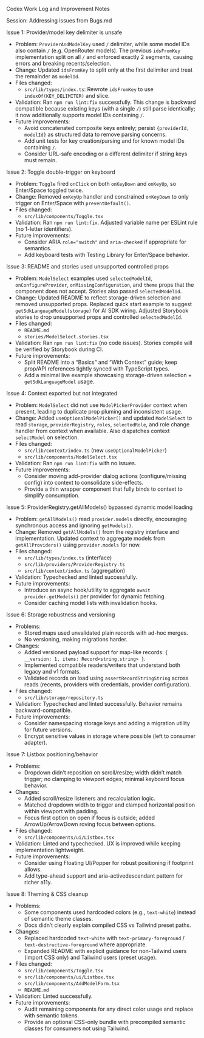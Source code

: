 Codex Work Log and Improvement Notes

Session: Addressing issues from Bugs.md

Issue 1: Provider/model key delimiter is unsafe
- Problem: `ProviderAndModelKey` used `/` delimiter, while some model IDs also contain `/` (e.g. OpenRouter models). The previous `idsFromKey` implementation split on all `/` and enforced exactly 2 segments, causing errors and breaking recents/selection.
- Change: Updated `idsFromKey` to split only at the first delimiter and treat the remainder as `modelId`.
- Files changed:
  - `src/lib/types/index.ts`: Rewrote `idsFromKey` to use `indexOf(KEY_DELIMITER)` and slice.
- Validation: Ran `npm run lint:fix` successfully. This change is backward compatible because existing keys (with a single `/`) still parse identically; it now additionally supports model IDs containing `/`.
- Future improvements:
  - Avoid concatenated composite keys entirely; persist `{providerId, modelId}` as structured data to remove parsing concerns.
  - Add unit tests for key creation/parsing and for known model IDs containing `/`.
  - Consider URL-safe encoding or a different delimiter if string keys must remain.

Issue 2: Toggle double-trigger on keyboard
- Problem: `Toggle` fired `onClick` on both `onKeyDown` and `onKeyUp`, so Enter/Space toggled twice.
- Change: Removed `onKeyUp` handler and constrained `onKeyDown` to only trigger on Enter/Space with `preventDefault()`.
- Files changed:
  - `src/lib/components/Toggle.tsx`
- Validation: Ran `npm run lint:fix`. Adjusted variable name per ESLint rule (no 1-letter identifiers).
- Future improvements:
  - Consider ARIA `role="switch"` and `aria-checked` if appropriate for semantics.
  - Add keyboard tests with Testing Library for Enter/Space behavior.

Issue 3: README and stories used unsupported controlled props
- Problem: `ModelSelect` examples used `selectedModelId`, `onConfigureProvider`, `onMissingConfiguration`, and `theme` props that the component does not accept. Stories also passed `selectedModelId`.
- Change: Updated README to reflect storage-driven selection and removed unsupported props. Replaced quick start example to suggest `getSdkLanguageModel(storage)` for AI SDK wiring. Adjusted Storybook stories to drop unsupported props and controlled `selectedModelId`.
- Files changed:
  - `README.md`
  - `stories/ModelSelect.stories.tsx`
- Validation: Ran `npm run lint:fix` (no code issues). Stories compile will be verified by Storybook during CI.
- Future improvements:
  - Split README into a “Basics” and “With Context” guide; keep prop/API references tightly synced with TypeScript types.
  - Add a minimal live example showcasing storage-driven selection + `getSdkLanguageModel` usage.

Issue 4: Context exported but not integrated
- Problem: `ModelSelect` did not use `ModelPickerProvider` context when present, leading to duplicate prop pluming and inconsistent usage.
- Change: Added `useOptionalModelPicker()` and updated `ModelSelect` to read `storage`, `providerRegistry`, `roles`, `selectedRole`, and role change handler from context when available. Also dispatches context `selectModel` on selection.
- Files changed:
  - `src/lib/context/index.ts` (new `useOptionalModelPicker`)
  - `src/lib/components/ModelSelect.tsx`
- Validation: Ran `npm run lint:fix` with no issues.
- Future improvements:
  - Consider moving add-provider dialog actions (configure/missing config) into context to consolidate side-effects.
  - Provide a thin wrapper component that fully binds to context to simplify consumption.

Issue 5: ProviderRegistry.getAllModels() bypassed dynamic model loading
- Problem: `getAllModels()` read `provider.models` directly, encouraging synchronous access and ignoring `getModels()`.
- Change: Removed `getAllModels()` from the registry interface and implementation. Updated context to aggregate models from `getAllProviders()` using `provider.models` for now.
- Files changed:
  - `src/lib/types/index.ts` (interface)
  - `src/lib/providers/ProviderRegistry.ts`
  - `src/lib/context/index.ts` (aggregation)
- Validation: Typechecked and linted successfully.
- Future improvements:
  - Introduce an async hook/utility to aggregate `await provider.getModels()` per provider for dynamic fetching.
  - Consider caching model lists with invalidation hooks.

Issue 6: Storage robustness and versioning
- Problems:
  - Stored maps used unvalidated plain records with ad-hoc merges.
  - No versioning, making migrations harder.
- Changes:
  - Added versioned payload support for map-like records: `{ __version: 1, items: Record<string,string> }`.
  - Implemented compatible readers/writers that understand both legacy and v1 formats.
  - Validated records on load using `assertRecordStringString` across reads (recents, providers with credentials, provider configuration).
- Files changed:
  - `src/lib/storage/repository.ts`
- Validation: Typechecked and linted successfully. Behavior remains backward-compatible.
- Future improvements:
  - Consider namespacing storage keys and adding a migration utility for future versions.
  - Encrypt sensitive values in storage where possible (left to consumer adapter).

Issue 7: Listbox positioning/behavior
- Problems:
  - Dropdown didn’t reposition on scroll/resize; width didn’t match trigger; no clamping to viewport edges; minimal keyboard focus behavior.
- Changes:
  - Added scroll/resize listeners and recalculation logic.
  - Matched dropdown width to trigger and clamped horizontal position within viewport with padding.
  - Focus first option on open if focus is outside; added ArrowUp/ArrowDown roving focus between options.
- Files changed:
  - `src/lib/components/ui/Listbox.tsx`
- Validation: Linted and typechecked. UX is improved while keeping implementation lightweight.
- Future improvements:
  - Consider using Floating UI/Popper for robust positioning if footprint allows.
  - Add type-ahead support and aria-activedescendant pattern for richer a11y.

Issue 8: Theming & CSS cleanup
- Problems:
  - Some components used hardcoded colors (e.g., `text-white`) instead of semantic theme classes.
  - Docs didn’t clearly explain compiled CSS vs Tailwind preset paths.
- Changes:
  - Replaced hardcoded `text-white` with `text-primary-foreground` / `text-destructive-foreground` where appropriate.
  - Expanded README with explicit guidance for non-Tailwind users (import CSS only) and Tailwind users (preset usage).
- Files changed:
  - `src/lib/components/Toggle.tsx`
  - `src/lib/components/ui/Listbox.tsx`
  - `src/lib/components/AddModelForm.tsx`
  - `README.md`
- Validation: Linted successfully.
- Future improvements:
  - Audit remaining components for any direct color usage and replace with semantic tokens.
  - Provide an optional CSS-only bundle with precompiled semantic classes for consumers not using Tailwind.
